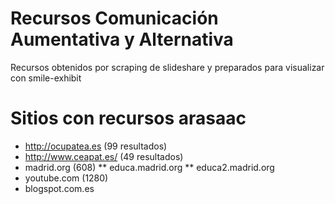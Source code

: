 # Recursos Comunicación Aumentativa y Alternativa
Recursos obtenidos por scraping de slideshare y preparados para visualizar con smile-exhibit


# Sitios con recursos arasaac
* http://ocupatea.es (99 resultados)
* http://www.ceapat.es/ (49 resultados)
* madrid.org (608)
** educa.madrid.org
** educa2.madrid.org
* youtube.com (1280)
* blogspot.com.es 





